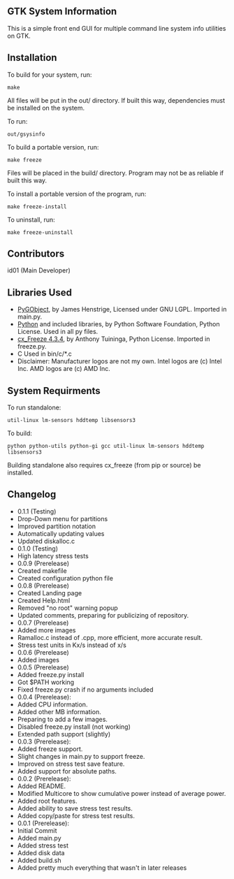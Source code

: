 ## GTK System Information
This is a simple front end GUI for multiple command line system info utilities on GTK.

## Installation
To build for your system, run: 
```
make
```
All files will be put in the out/ directory. If built this way, dependencies must be installed on the system.

To run:
```
out/gsysinfo
```

To build a portable version, run:
```
make freeze
```
Files will be placed in the build/ directory. Program may not be as reliable if built this way.

To install a portable version of the program, run:
```
make freeze-install
```
To uninstall, run:
```
make freeze-uninstall
```

## Contributors
id01 (Main Developer)

## Libraries Used
* [PyGObject](http://www.pygtk.org/), by James Henstrige, Licensed under GNU LGPL. Imported in main.py.
* [Python](https://www.python.org/) and included libraries, by Python Software Foundation, Python License. Used in all py files.
* [cx_Freeze 4.3.4](https://pypi.python.org/pypi/cx_freeze), by Anthony Tuininga, Python License. Imported in freeze.py.
* C Used in bin/c/*.c
* Disclaimer: Manufacturer logos are not my own. Intel logos are (c) Intel Inc. AMD logos are (c) AMD Inc.

## System Requirments
To run standalone:
```
util-linux lm-sensors hddtemp libsensors3
```
To build:
```
python python-utils python-gi gcc util-linux lm-sensors hddtemp libsensors3
```
Building standalone also requires cx_freeze (from pip or source) be installed.

## Changelog
* 0.1.1 (Testing)
 * Drop-Down menu for partitions
 * Improved partition notation
 * Automatically updating values
 * Updated diskalloc.c
* 0.1.0 (Testing)
 * High latency stress tests
* 0.0.9 (Prerelease)
 * Created makefile
 * Created configuration python file
* 0.0.8 (Prerelease)
 * Created Landing page
 * Created Help.html
 * Removed "no root" warning popup
 * Updated comments, preparing for publicizing of repository.
* 0.0.7 (Prerelease)
 * Added more images
 * Ramalloc.c instead of .cpp, more efficient, more accurate result.
 * Stress test units in Kx/s instead of x/s
* 0.0.6 (Prerelease)
 * Added images
* 0.0.5 (Prerelease)
 * Added freeze.py install
 * Got $PATH working
 * Fixed freeze.py crash if no arguments included
* 0.0.4 (Prerelease):
 * Added CPU information.
 * Added other MB information.
 * Preparing to add a few images.
 * Disabled freeze.py install (not working)
 * Extended path support (slightly)
* 0.0.3 (Prerelease):
 * Added freeze support.
 * Slight changes in main.py to support freeze.
 * Improved on stress test save feature.
 * Added support for absolute paths.
* 0.0.2 (Prerelease):
 * Added README.
 * Modified Multicore to show cumulative power instead of average power.
 * Added root features.
 * Added ability to save stress test results.
 * Added copy/paste for stress test results.
* 0.0.1 (Prerelease):
 * Initial Commit
 * Added main.py
 * Added stress test
 * Added disk data
 * Added build.sh
 * Added pretty much everything that wasn't in later releases
